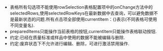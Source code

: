- 表格所有勾选项不能使用rowSelection表格配置项中的onChange方法中的selectedRows,使用selectedRowKeys在最新数据中去查询，可以避免数据不是最新状态的问题.所有点击项全部使用currentItem：{}表示(不同表格可使用不同变量名).
- preparedItems只能操作当前表格的按钮,currentItem只能操作表格联动按钮.
- 约定:已经在质量标准或样品中使用的数据不能被编辑与删除.
- 约定:废弃状态下不允许进行编辑、删除，可进行激活禁用操作.